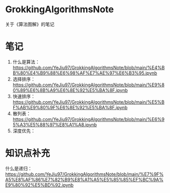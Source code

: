 # GrokkingAlgorithmsNote
关于《算法图解》的笔记

# 笔记

1. 什么是算法：https://github.com/YeJiu97/GrokkingAlgorithmsNote/blob/main/%E4%BB%80%E4%B9%88%E6%98%AF%E7%AE%97%E6%B3%95.ipynb
2. 选择排序：https://github.com/YeJiu97/GrokkingAlgorithmsNote/blob/main/%E9%80%89%E6%8B%A9%E6%8E%92%E5%BA%8F.ipynb
3. 快速排序：https://github.com/YeJiu97/GrokkingAlgorithmsNote/blob/main/%E5%BF%AB%E9%80%9F%E6%8E%92%E5%BA%8F.ipynb
4. 散列表：https://github.com/YeJiu97/GrokkingAlgorithmsNote/blob/main/%E6%95%A3%E5%88%97%E8%A1%A8.ipynb
5. 深度优先：


# 知识点补充

什么是递归：https://github.com/YeJiu97/GrokkingAlgorithmsNote/blob/main/%E7%9F%A5%E8%AF%86%E7%82%B9%E8%A1%A5%E5%85%85%EF%BC%9A%E9%80%92%E5%BD%92.ipynb
